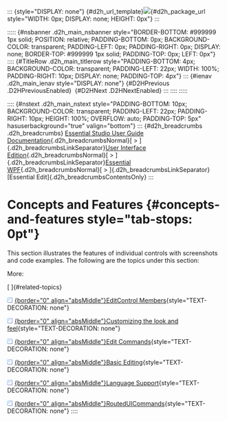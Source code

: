 ::: {style="DISPLAY: none"}
[](ms-xhelp:///?Id=d2h_url_template){#d2h_url_template}![](!package_url!){#d2h_package_url style="WIDTH: 0px; DISPLAY: none; HEIGHT: 0px"}
:::

::::: {#nsbanner .d2h_main_nsbanner style="BORDER-BOTTOM: #999999 1px solid; POSITION: relative; PADDING-BOTTOM: 0px; BACKGROUND-COLOR: transparent; PADDING-LEFT: 0px; PADDING-RIGHT: 0px; DISPLAY: none; BORDER-TOP: #999999 1px solid; PADDING-TOP: 0px; LEFT: 0px"}
:::: {#TitleRow .d2h_main_titlerow style="PADDING-BOTTOM: 4px; BACKGROUND-COLOR: transparent; PADDING-LEFT: 22px; WIDTH: 100%; PADDING-RIGHT: 10px; DISPLAY: none; PADDING-TOP: 4px"}
::: {#ienav .d2h_main_ienav style="DISPLAY: none"}
[](ms-xhelp:///?Id=1636ad13-61c4-42d7-b156-30794051fdb5){#D2HPrevious .D2HPreviousEnabled}  [](ms-xhelp:///?Id=bb3fd9ce-59ed-4640-90f7-21692312ce10){#D2HNext .D2HNextEnabled}
:::
::::
:::::

:::: {#nstext .d2h_main_nstext style="PADDING-BOTTOM: 10px; BACKGROUND-COLOR: transparent; PADDING-LEFT: 22px; PADDING-RIGHT: 10px; HEIGHT: 100%; OVERFLOW: auto; PADDING-TOP: 5px" hasuserbackground="true" valign="bottom"}
::: {#d2h_breadcrumbs .d2h_breadcrumbs}
[Essential Studio User Guide Documentation](ms-xhelp:///?Id=12457748-09e3-4d74-a240-8e049cedf030){.d2h_breadcrumbsNormal}[ \> ]{.d2h_breadcrumbsLinkSeparator}[User Interface Edition](ms-xhelp:///?Id=c29296b7-531c-413b-a0ec-488ca1f7f669){.d2h_breadcrumbsNormal}[ \> ]{.d2h_breadcrumbsLinkSeparator}[Essential WPF](ms-xhelp:///?Id=7f4f82c5-151c-4262-94d0-75c4626c77bc){.d2h_breadcrumbsNormal}[ \> ]{.d2h_breadcrumbsLinkSeparator}[Essential Edit]{.d2h_breadcrumbsContentsOnly}
:::

# Concepts and Features {#concepts-and-features style="tab-stops: 0pt"}

This section illustrates the features of individual controls with screenshots and code examples. The following are the topics under this section:

More:

[ ]{#related-topics}

[![](button.gif){border="0" align="absMiddle"}EditControl Members](ms-xhelp:///?Id=bb3fd9ce-59ed-4640-90f7-21692312ce10){style="TEXT-DECORATION: none"}

[![](button.gif){border="0" align="absMiddle"}Customizing the look and feel](ms-xhelp:///?Id=ab512301-9b99-4529-a21c-ee3c1f2473ca){style="TEXT-DECORATION: none"}

[![](button.gif){border="0" align="absMiddle"}Edit Commands](ms-xhelp:///?Id=3d656eb2-cb0f-4134-ae8b-86dbe366b781){style="TEXT-DECORATION: none"}

[![](button.gif){border="0" align="absMiddle"}Basic Editing](ms-xhelp:///?Id=bd0f1475-d3d2-40f8-9e8e-4001f1f7c6fa){style="TEXT-DECORATION: none"}

[![](button.gif){border="0" align="absMiddle"}Language Support](ms-xhelp:///?Id=25124e73-46d4-4eee-a5bb-f3c15c93e5b4){style="TEXT-DECORATION: none"}

[![](button.gif){border="0" align="absMiddle"}RoutedUICommands](ms-xhelp:///?Id=fa5e45a7-9a66-4cf1-9719-f354c6e2bf15){style="TEXT-DECORATION: none"}
::::
